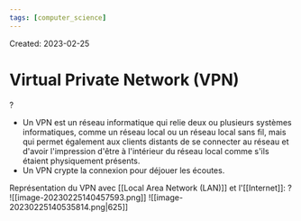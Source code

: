 ```yaml
---
tags: [computer_science] 
---
```

Created: 2023-02-25

# Virtual Private Network (VPN)
?
- Un VPN est un réseau informatique qui relie deux ou plusieurs systèmes informatiques, comme un réseau local ou un réseau local sans fil, mais qui permet également aux clients distants de se connecter au réseau et d'avoir l'impression d'être à l'intérieur du réseau local comme s'ils étaient physiquement présents.
- Un VPN crypte la connexion pour déjouer les écoutes.
<!--SR:!2023-03-20,10,250-->

Représentation du VPN avec [[Local Area Network (LAN)]] et l'[[Internet]]:
?
![[image-20230225140457593.png]]
![[image-20230225140535814.png|625]]
<!--SR:!2023-03-16,6,250-->


